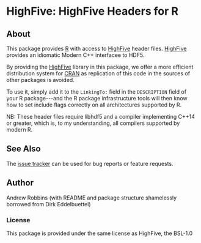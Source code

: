 # HighFive: HighFive Headers for R

## About

This package provides [R](https://www.r-project.org) with access to
[HighFive](https://github.com/highfive-devs/highfive/) header files.  [HighFive](https://github.com/highfive-devs/highfive/)
provides an idiomatic Modern C++ interfacee to HDF5.

By providing the [HighFive](https://github.com/highfive-devs/highfive/) library in this package, we
offer a more efficient distribution system for [CRAN](https://cran.r-project.org)
as replication of this code in the sources of other packages is avoided.

To use it, simply add it to the `LinkingTo:` field in the `DESCRIPTION` field of your R
package---and the R package infrastructure tools will then know how to set
include flags correctly on all architectures supported by R.

NB: These header files require libhdf5 and a compiler implementing C++14 or greater,
which is, to my understanding, all compilers supported by modern R.

## See Also

The [issue tracker](https://github.com/theAeon/HighFive/issues)
can be used for bug reports or feature requests.

## Author

Andrew Robbins (with README and package structure shamelessly borrowed from Dirk Eddelbuettel)

### License

This package is provided under the same license as HighFive, the BSL-1.0
